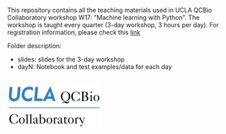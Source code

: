This repository contains all the teaching materials used in UCLA QCBio Collaboratory workshop W17: "Machine learning with Python". The workshop is taught every quarter (3-day workshop, 3 hours per day). For registration information, please check this [link](https://qcb.ucla.edu/collaboratory/workshops/w17-machine-learning-with-python/)

Folder description:  
- slides: slides for the 3-day workshop
- dayN: Notebook and test examples/data for each day

<br/>

<img src="./slides/qcb-logo.png" width="215" height="100">
